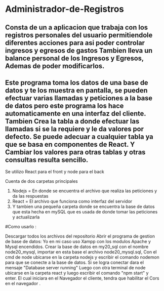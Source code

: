# Administrador-de-Registros

## Consta de un a aplicacion que trabaja con los registros personales del usuario permitiendole diferentes acciones para asi poder controlar ingresos y egresos de gastos Tambien lleva un balance personal de los Ingresos y Egresos, Ademas de poder modificarlos.

## Este programa toma los datos de una base de datos y te los muestra en pantalla, se pueden efectuar varias llamadas y peticiones a la base de datos pero este programa los hace automaticamente en una interfaz del cliente. Tambien Crea la tabla a donde efectuar las llamadas si se la requiere y le da valores por defecto. Se puede adecuar a cualquier tabla ya que se basa en componentes de React. Y Cambiar los valores para otras tablas y otras consultas resulta sencillo.

Se utilizo React para el front y node para el back

Cuenta de dos carpetas principales
1) Nodejs = En donde se encuentra el archivo que realiza las peticiones y da las respuestas
2) React = El archivo que funciona como interfaz del servidor
3) Y tambien una  pequeña carpeta donde se encuentra la base de datos que esta hecha en mySQL que es usada de donde tomar las peticiones y actualizarla


#Como usarlo : 

Descargar todos los archivos del repositorio
Abrir el programa de gestion de base de datos: Yo en mi caso uso Xampp con los modulos Apache y Mysql encendidos.
Crear la base de datos en my20_sql con el nombre node20_mysql, importar en esta base el archivo node20_mysql.sql,
Con el cmd de node ubicarse en la carpeta nodejs y escribir el comando nodemon para que se conecte a la base de datos. Si se logra conectar dara el mensaje "Database server running"
Luego con otra terminal de node ubicarse en la carpeta react y luego escribir el comando "npm start" y enter.
El cual iniciara en el Navegador el cliente, tendra que habilitar el Cors en el navegador . 

